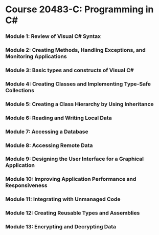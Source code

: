 # Course 20483-C: Programming in C#

### Module 1: Review of Visual C# Syntax

### Module 2: Creating Methods, Handling Exceptions, and Monitoring Applications

### Module 3: Basic types and constructs of Visual C#

### Module 4: Creating Classes and Implementing Type-Safe Collections

### Module 5: Creating a Class Hierarchy by Using Inheritance

### Module 6: Reading and Writing Local Data

### Module 7: Accessing a Database

### Module 8: Accessing Remote Data

### Module 9: Designing the User Interface for a Graphical Application

### Module 10: Improving Application Performance and Responsiveness

### Module 11: Integrating with Unmanaged Code

### Module 12: Creating Reusable Types and Assemblies

### Module 13: Encrypting and Decrypting Data